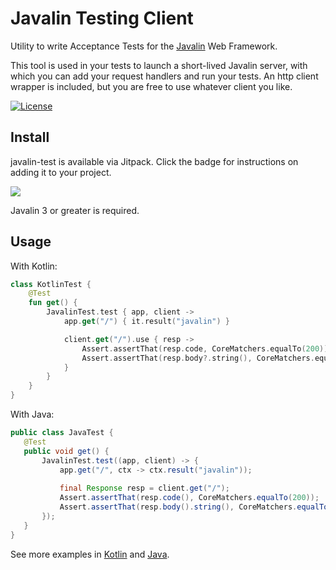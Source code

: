 # Javalin Testing Client

Utility to write Acceptance Tests for the [Javalin](https://github.com/tipsy/javalin) Web Framework.

This tool is used in your tests to launch a short-lived Javalin server, with which you can add your request handlers and run your tests.  An http client wrapper is included, but you are free to use whatever client you like.  

[![License](https://img.shields.io/badge/License-Apache%202.0-blue.svg)](https://opensource.org/licenses/Apache-2.0)

## Install

javalin-test is available via Jitpack.  Click the badge for instructions on adding it to your project.

[![](https://jitpack.io/v/com.gitlab.aohara/javalin-test.svg)](https://jitpack.io/#com.gitlab.aohara/javalin-test)

Javalin 3 or greater is required.

## Usage

With Kotlin:
```kotlin
class KotlinTest {
    @Test
    fun get() {
        JavalinTest.test { app, client ->
            app.get("/") { it.result("javalin") }

            client.get("/").use { resp ->
                Assert.assertThat(resp.code, CoreMatchers.equalTo(200))
                Assert.assertThat(resp.body?.string(), CoreMatchers.equalTo("javalin"))
            }
        }
    }
}

```

With Java:
```java
public class JavaTest {
   @Test
   public void get() {
       JavalinTest.test((app, client) -> {
           app.get("/", ctx -> ctx.result("javalin"));
           
           final Response resp = client.get("/");
           Assert.assertThat(resp.code(), CoreMatchers.equalTo(200));
           Assert.assertThat(resp.body().string(), CoreMatchers.equalTo("javalin"));
       });
   }
}

```

See more examples in [Kotlin](https://github.com/javalin/javalin-test/blob/master/src/test/kotlin/io/andrewohara/javalintest/ExamplesKotlin.kt) and [Java](https://github.com/javalin/javalin-test/blob/master/src/test/java/io/andrewohara/javalintest/ExamplesJava.java).

